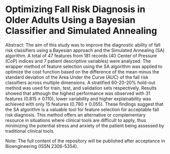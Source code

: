 # Optimizing Fall Risk Diagnosis in Older Adults Using a Bayesian Classifier and Simulated Annealing

Abstract: The aim of this study was to improve the diagnostic ability of fall risk classifiers using a Bayesian approach and the Simulated Annealing (SA) algorithm. A total of 47 features from 181 records (40 Center of Pressure (CoP) indices and 7 patient descriptive variables) were analyzed. The wrapper method of feature selection using the SA algorithm was applied to optimize the cost function based on the difference of the mean minus the standard deviation of the Area Under the Curve (AUC) of the fall risk classifiers across multiple dimensions. A stratified 60-20-20% hold-out method was used for train, test, and validation sets respectively. Results showed that although the highest performance was observed with 31 features (0.815 ± 0.110), lower variability and higher explainability was achieved with only 15 features (0.780 ± 0.055). These findings suggest that the SA algorithm is a valuable tool for feature selection for acceptable fall risk diagnosis. This method offers an alternative or complementary resource in situations where clinical tools are difficult to apply, thus minimizing the potential stress and anxiety of the patient being assessed by traditional clinical tools.

Note: The full content of the repository will be published after acceptance in Bioengineering (ISSN 2306-5354).
